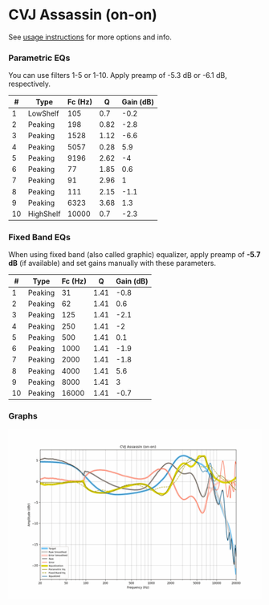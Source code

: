 # CVJ Assassin (on-on)
See [usage instructions](https://github.com/jaakkopasanen/AutoEq#usage) for more options and info.

### Parametric EQs
You can use filters 1-5 or 1-10. Apply preamp of -5.3 dB or -6.1 dB, respectively.

|   # | Type      |   Fc (Hz) |    Q |   Gain (dB) |
|-----|-----------|-----------|------|-------------|
|   1 | LowShelf  |       105 | 0.7  |        -0.2 |
|   2 | Peaking   |       198 | 0.82 |        -2.8 |
|   3 | Peaking   |      1528 | 1.12 |        -6.6 |
|   4 | Peaking   |      5057 | 0.28 |         5.9 |
|   5 | Peaking   |      9196 | 2.62 |        -4   |
|   6 | Peaking   |        77 | 1.85 |         0.6 |
|   7 | Peaking   |        91 | 2.96 |         1   |
|   8 | Peaking   |       111 | 2.15 |        -1.1 |
|   9 | Peaking   |      6323 | 3.68 |         1.3 |
|  10 | HighShelf |     10000 | 0.7  |        -2.3 |

### Fixed Band EQs
When using fixed band (also called graphic) equalizer, apply preamp of **-5.7 dB** (if available) and set gains manually with these parameters.

|   # | Type    |   Fc (Hz) |    Q |   Gain (dB) |
|-----|---------|-----------|------|-------------|
|   1 | Peaking |        31 | 1.41 |        -0.8 |
|   2 | Peaking |        62 | 1.41 |         0.6 |
|   3 | Peaking |       125 | 1.41 |        -2.1 |
|   4 | Peaking |       250 | 1.41 |        -2   |
|   5 | Peaking |       500 | 1.41 |         0.1 |
|   6 | Peaking |      1000 | 1.41 |        -1.9 |
|   7 | Peaking |      2000 | 1.41 |        -1.8 |
|   8 | Peaking |      4000 | 1.41 |         5.6 |
|   9 | Peaking |      8000 | 1.41 |         3   |
|  10 | Peaking |     16000 | 1.41 |        -0.7 |

### Graphs
![](./CVJ%20Assassin%20(on-on).png)
